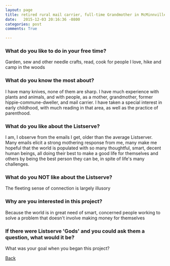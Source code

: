 ```yaml
---
layout: page
title: retired rural mail carrier, full-time Grandmother in McMinnville, USA - 63
date:   2015-12-03 20:16:36 -0800
categories: post
comments: True

---
```


### What do you like to do in your free time?
<p>Garden, sew and other needle crafts, read, cook for people I love, hike and camp in the woods</p>

### What do you know the most about?
<p>I have many knives, none of them are sharp. I have much experience with plants and animals, and with people, as a mother, grandmother, former hippie-commune-dweller, and mail carrier. I have taken a special interest in early childhood, with much reading in that area, as well as the practice of parenthood.</p>

### What do you like about the Listserve?
<p>I am, I observe from the emails I get, older than the average Listserver. Many emails elicit a strong mothering response from me, many make me hopeful that the world is populated with so many thoughtful, smart, decent human beings, all doing their best to make a good life for themselves and others by being the best person they can be, in spite of life's many challenges.</p>

### What do you NOT like about the Listserve?
<p>The fleeting sense of connection is largely illusory</p>

### Why are you interested in this project?
<p>Because the world is in great need of smart, concerned people working to solve a problem that doesn't involve making money for themselves</p>

### If there were Listserve 'Gods' and you could ask them a question, what would it be?
<p>What was your goal when you began this project?</p>

[Back][1]

[1]: /home/responders/all